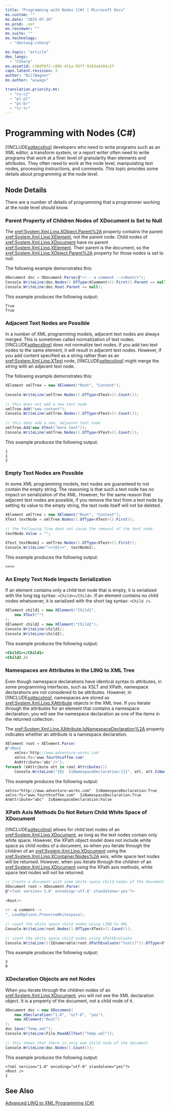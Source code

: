 ```yaml
---
title: "Programming with Nodes (C#) | Microsoft Docs"
ms.custom: ""
ms.date: "2015-07-20"
ms.prod: .net
ms.reviewer: ""
ms.suite: ""
ms.technology: 
  - "devlang-csharp"

ms.topic: "article"
dev_langs: 
  - "CSharp"
ms.assetid: c38df0f2-c805-431a-93ff-9103a4284c2f
caps.latest.revision: 3
author: "BillWagner"
ms.author: "wiwagn"

translation.priority.mt: 
  - "cs-cz"
  - "pl-pl"
  - "pt-br"
  - "tr-tr"
---
```

# Programming with Nodes (C#)
[!INCLUDE[sqltecxlinq](~/includes/sqltecxlinq-md.md)] developers who need to write programs such as an XML editor, a transform system, or a report writer often need to write programs that work at a finer level of granularity than elements and attributes. They often need to work at the node level, manipulating text nodes, processing instructions, and comments. This topic provides some details about programming at the node level.  
  
## Node Details  
 There are a number of details of programming that a programmer working at the node level should know.  
  
### Parent Property of Children Nodes of XDocument is Set to Null  
 The <xref:System.Xml.Linq.XObject.Parent%2A> property contains the parent <xref:System.Xml.Linq.XElement>, not the parent node. Child nodes of <xref:System.Xml.Linq.XDocument> have no parent <xref:System.Xml.Linq.XElement>. Their parent is the document, so the <xref:System.Xml.Linq.XObject.Parent%2A> property for those nodes is set to null.  
  
 The following example demonstrates this:  
  
```csharp  
XDocument doc = XDocument.Parse(@"<!-- a comment --><Root/>");  
Console.WriteLine(doc.Nodes().OfType<XComment>().First().Parent == null);  
Console.WriteLine(doc.Root.Parent == null);  
```  
  
 This example produces the following output:  
  
```  
True  
True  
```  
  
### Adjacent Text Nodes are Possible  
 In a number of XML programming models, adjacent text nodes are always merged. This is sometimes called normalization of text nodes. [!INCLUDE[sqltecxlinq](~/includes/sqltecxlinq-md.md)] does not normalize text nodes. If you add two text nodes to the same element, it will result in adjacent text nodes. However, if you add content specified as a string rather than as an <xref:System.Xml.Linq.XText> node, [!INCLUDE[sqltecxlinq](~/includes/sqltecxlinq-md.md)] might merge the string with an adjacent text node.  
  
 The following example demonstrates this:  
  
```csharp  
XElement xmlTree = new XElement("Root", "Content");  
  
Console.WriteLine(xmlTree.Nodes().OfType<XText>().Count());  
  
// this does not add a new text node  
xmlTree.Add("new content");  
Console.WriteLine(xmlTree.Nodes().OfType<XText>().Count());  
  
// this does add a new, adjacent text node  
xmlTree.Add(new XText("more text"));  
Console.WriteLine(xmlTree.Nodes().OfType<XText>().Count());  
```  
  
 This example produces the following output:  
  
```  
1  
1  
2  
```  
  
### Empty Text Nodes are Possible  
 In some XML programming models, text nodes are guaranteed to not contain the empty string. The reasoning is that such a text node has no impact on serialization of the XML. However, for the same reason that adjacent text nodes are possible, if you remove the text from a text node by setting its value to the empty string, the text node itself will not be deleted.  
  
```csharp  
XElement xmlTree = new XElement("Root", "Content");  
XText textNode = xmlTree.Nodes().OfType<XText>().First();  
  
// the following line does not cause the removal of the text node.  
textNode.Value = "";  
  
XText textNode2 = xmlTree.Nodes().OfType<XText>().First();  
Console.WriteLine(">>{0}<<", textNode2);   
```  
  
 This example produces the following output:  
  
```  
>><<  
```  
  
### An Empty Text Node Impacts Serialization  
 If an element contains only a child text node that is empty, it is serialized with the long tag syntax: `<Child></Child>`. If an element contains no child nodes whatsoever, it is serialized with the short tag syntax: `<Child />`.  
  
```csharp  
XElement child1 = new XElement("Child1",  
    new XText("")  
);  
XElement child2 = new XElement("Child2");  
Console.WriteLine(child1);  
Console.WriteLine(child2);   
```  
  
 This example produces the following output:  
  
```xml  
<Child1></Child1>  
<Child2 />  
```  
  
### Namespaces are Attributes in the LINQ to XML Tree  
 Even though namespace declarations have identical syntax to attributes, in some programming interfaces, such as XSLT and XPath, namespace declarations are not considered to be attributes. However, in [!INCLUDE[sqltecxlinq](~/includes/sqltecxlinq-md.md)], namespaces are stored as <xref:System.Xml.Linq.XAttribute> objects in the XML tree. If you iterate through the attributes for an element that contains a namespace declaration, you will see the namespace declaration as one of the items in the returned collection.  
  
 The <xref:System.Xml.Linq.XAttribute.IsNamespaceDeclaration%2A> property indicates whether an attribute is a namespace declaration.  
  
```csharp  
XElement root = XElement.Parse(  
@"<Root  
    xmlns='http://www.adventure-works.com'  
    xmlns:fc='www.fourthcoffee.com'  
    AnAttribute='abc'/>");  
foreach (XAttribute att in root.Attributes())  
    Console.WriteLine("{0}  IsNamespaceDeclaration:{1}", att, att.IsNamespaceDeclaration);  
```  
  
 This example produces the following output:  
  
```  
xmlns="http://www.adventure-works.com"  IsNamespaceDeclaration:True  
xmlns:fc="www.fourthcoffee.com"  IsNamespaceDeclaration:True  
AnAttribute="abc"  IsNamespaceDeclaration:False  
```  
  
### XPath Axis Methods Do Not Return Child White Space of XDocument  
 [!INCLUDE[sqltecxlinq](~/includes/sqltecxlinq-md.md)] allows for child text nodes of an <xref:System.Xml.Linq.XDocument>, as long as the text nodes contain only white space. However, the XPath object model does not include white space as child nodes of a document, so when you iterate through the children of an <xref:System.Xml.Linq.XDocument> using the <xref:System.Xml.Linq.XContainer.Nodes%2A> axis, white space text nodes will be returned. However, when you iterate through the children of an <xref:System.Xml.Linq.XDocument> using the XPath axis methods, white space text nodes will not be returned.  
  
```csharp  
// Create a document with some white space child nodes of the document.  
XDocument root = XDocument.Parse(  
@"<?xml version='1.0' encoding='utf-8' standalone='yes'?>  
  
<Root/>  
  
<!--a comment-->  
", LoadOptions.PreserveWhitespace);  
  
// count the white space child nodes using LINQ to XML  
Console.WriteLine(root.Nodes().OfType<XText>().Count());  
  
// count the white space child nodes using XPathEvaluate  
Console.WriteLine(((IEnumerable)root.XPathEvaluate("text()")).OfType<XText>().Count());   
```  
  
 This example produces the following output:  
  
```  
3  
0  
```  
  
### XDeclaration Objects are not Nodes  
 When you iterate through the children nodes of an <xref:System.Xml.Linq.XDocument>, you will not see the XML declaration object. It is a property of the document, not a child node of it.  
  
```csharp  
XDocument doc = new XDocument(  
    new XDeclaration("1.0", "utf-8", "yes"),  
    new XElement("Root")  
);  
doc.Save("Temp.xml");  
Console.WriteLine(File.ReadAllText("Temp.xml"));  
  
// this shows that there is only one child node of the document  
Console.WriteLine(doc.Nodes().Count());  
```  
  
 This example produces the following output:  
  
```  
<?xml version="1.0" encoding="utf-8" standalone="yes"?>  
<Root />  
1  
```  
  
## See Also  
 [Advanced LINQ to XML Programming (C#)](../../../../csharp/programming-guide/concepts/linq/advanced-linq-to-xml-programming.md)